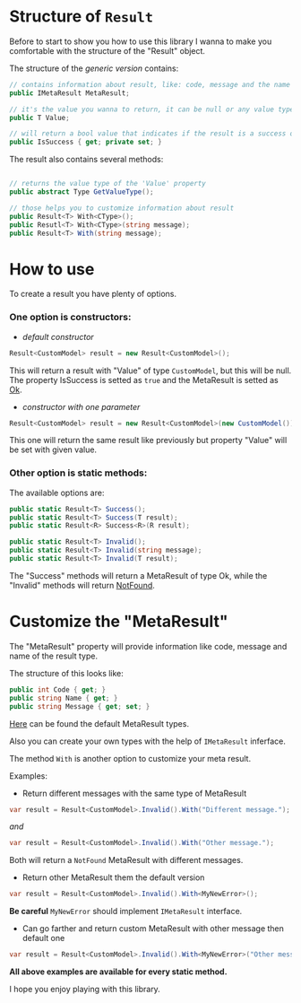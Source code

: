 # Structure of `Result`

Before to start to show you how to use this library I wanna to make you comfortable with the structure of the "Result" object.

The structure of the _generic version_ contains:
``` csharp
// contains information about result, like: code, message and the name of the result type
public IMetaResult MetaResult;

// it's the value you wanna to return, it can be null or any value type or reference type 
public T Value;

// will return a bool value that indicates if the result is a success one or not
public IsSuccess { get; private set; }
```

The result also contains several methods:

``` csharp

// returns the value type of the 'Value' property
public abstract Type GetValueType();

// those helps you to customize information about result
public Result<T> With<CType>();
public Resutl<T> With<CType>(string message);
public Result<T> With(string message);

```


# How to use

To create a result you have plenty of options.

### One option is constructors:

* _default constructor_

``` csharp
Result<CustomModel> result = new Result<CustomModel>();
```
This will return a result with "Value" of type `CustomModel`, but this will be null. The property IsSuccess is setted as `true` and the MetaResult is setted
as [Ok](https://github.com/t-rolfin/Result/blob/main/src/Rolfin.Result/MetaResults/Ok.cs).

* _constructor with one parameter_

``` csharp
Result<CustomModel> result = new Result<CustomModel>(new CustomModel())
```
This one will return the same result like previously but property "Value" will be set with given value.

### Other option is static methods:

The available options are:

``` csharp
public static Result<T> Success();
public static Result<T> Success(T result);
public static Result<R> Success<R>(R result);

public static Result<T> Invalid();
public static Result<T> Invalid(string message);
public static Result<T> Invalid(T result);
```
The "Success" methods will return a MetaResult of type Ok, while the "Invalid" methods will return [NotFound](https://github.com/t-rolfin/Result/blob/main/src/Rolfin.Result/MetaResults/NotFound.cs).

# Customize the "MetaResult"

The "MetaResult" property will provide information like code, message and name of the result type.

The structure of this looks like:
``` csharp
public int Code { get; }
public string Name { get; }
public string Message { get; set; }
```

[Here](https://github.com/t-rolfin/Result/tree/main/src/Rolfin.Result/MetaResults) can be found the default MetaResult types.

Also you can create your own types with the help of `IMetaResult` inferface.

The method `With` is another option to customize your meta result.

Examples:
* Return different messages with the same type of MetaResult
``` csharp
var result = Result<CustomModel>.Invalid().With("Different message.");
```
_and_
``` csharp
var result = Result<CustomModel>.Invalid().With("Other message.");
```
Both will return a `NotFound` MetaResult with different messages. 

* Return other MetaResult them the default version
``` csharp
var result = Result<CustomModel>.Invalid().With<MyNewError>();
```
**Be careful** `MyNewError` should implement `IMetaResult` interface.

* Can go farther and return custom MetaResult with other message then default one
``` csharp
var result = Result<CustomModel>.Invalid().With<MyNewError>("Other message then default one.");
```
**All above examples are available for every static method.**

I hope you enjoy playing with this library.
